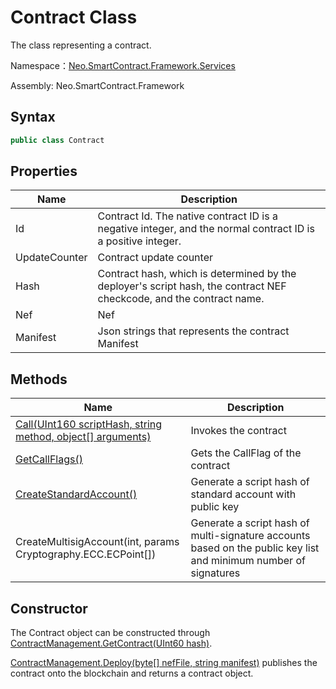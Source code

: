 # Contract Class

The class representing a contract.

Namespace：[Neo.SmartContract.Framework.Services](index.md)

Assembly: Neo.SmartContract.Framework

## Syntax

```cs
public class Contract
```

## Properties

| Name | Description |
| -------------------------------- | ------ |
| Id     | Contract Id. The native contract ID is a negative integer, and the normal contract ID is a positive integer. |
| UpdateCounter | Contract update counter |
| Hash  | Contract hash, which is determined by the deployer's script hash, the contract NEF checkcode, and the contract name. |
| Nef | Nef |
| Manifest  | Json strings that represents the contract Manifest |

## Methods

| Name | Description |
| -------------------------------- | ------ |
| [Call(UInt160 scriptHash, string method, object[] arguments)](Call.md) | Invokes the contract |
| [GetCallFlags()](GetCallFlags.md)         | Gets the CallFlag of the contract |
| [CreateStandardAccount()](CreateStandardAccount.md)         | Generate a script hash of standard account with public key |
| CreateMultisigAccount(int, params Cryptography.ECC.ECPoint[]) | Generate a script hash of multi-signature accounts based on the public key list and minimum number of signatures |

## Constructor

The Contract object can be constructed through [ContractManagement.GetContract(UInt60 hash)](../../native/ContractManagement/GetContract.md).

 [ContractManagement.Deploy(byte[] nefFile, string manifest)](../../native/ContractManagement/Deploy.md) publishes the contract onto the blockchain and returns a contract object.

